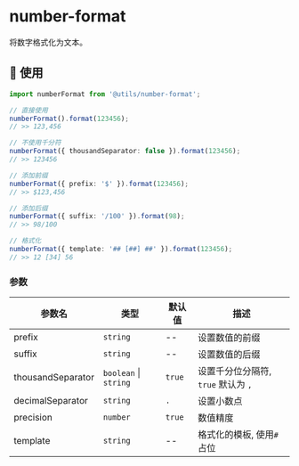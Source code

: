 # number-format

将数字格式化为文本。

## 🔨 使用

```ts
import numberFormat from '@utils/number-format';

// 直接使用
numberFormat().format(123456);
// >> 123,456

// 不使用千分符
numberFormat({ thousandSeparator: false }).format(123456);
// >> 123456

// 添加前缀
numberFormat({ prefix: '$' }).format(123456);
// >> $123,456

// 添加后缀
numberFormat({ suffix: '/100' }).format(98);
// >> 98/100

// 格式化
numberFormat({ template: '## [##] ##' }).format(123456);
// >> 12 [34] 56
```

### 参数

| 参数名            | 类型                  | 默认值 | 描述                                |
| ----------------- | --------------------- | ------ | ----------------------------------- |
| prefix            | `string`              | --     | 设置数值的前缀                      |
| suffix            | `string`              | --     | 设置数值的后缀                      |
| thousandSeparator | `boolean` \| `string` | `true` | 设置千分位分隔符, `true` 默认为 `,` |
| decimalSeparator  | `string`              | `.`    | 设置小数点                          |
| precision         | `number`              | `true` | 数值精度                            |
| template          | `string`              | --     | 格式化的模板, 使用`#`占位           |
